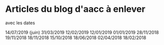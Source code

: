 # Articles du blog d'aacc à enlever #
avec les dates

14/07/2019 (juin)
31/03/2019
12/02/2019
12/01/2019
01/01/2019
28/11/2018
19/11/2018
18/11/2018
15/10/2018
18/06/2018
02/04/2018
18/02/2018
